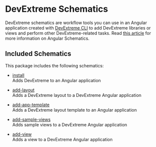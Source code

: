 # DevExtreme Schematics
DevExtreme schematics are workflow tools you can use in an Angular application created with [DevExtreme CLI](https://github.com/devexpress/DevExtreme-CLI) to add DevExtreme libraries or views and perform other DevExtreme-related tasks. Read [this article](https://blog.angular.io/schematics-an-introduction-dc1dfbc2a2b2) for more information on Angular Schematics.

## Included Schematics

This package includes the following schematics:

- [install](src/install)  
 Adds DevExtreme to an Angular application

- [add-layout](src/add-layout)  
 Adds a DevExtreme layout to a DevExtreme Angular application

- [add-app-template](src/add-app-template)  
 Adds a DevExtreme layout template to an Angular application

- [add-sample-views](src/add-sample-views)  
 Adds sample views to a DevExtreme Angular application

- [add-view](src/add-view)  
 Adds a view to a DevExtreme Angular application

